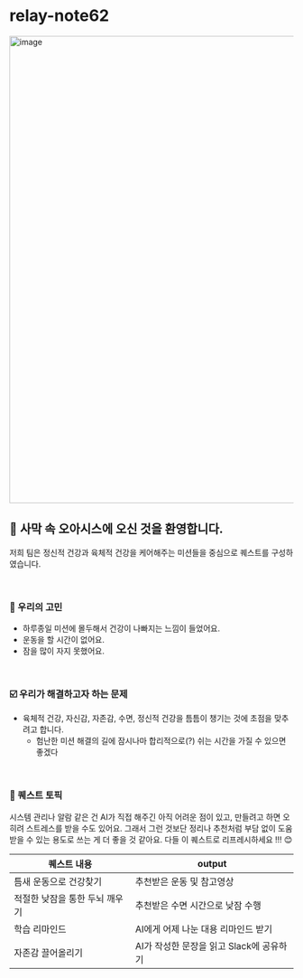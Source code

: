 # relay-note62

<img width="1470" height="827" alt="image" src="https://github.com/user-attachments/assets/c2ed59b3-cc11-4b99-bea2-86572dde2d3e" />


## 🌴 사막 속 오아시스에 오신 것을 환영합니다.

저희 팀은 정신적 건강과 육체적 건강을 케어해주는 미션들을 중심으로 퀘스트를 구성하였습니다.

<br/>

### 🤔 우리의 고민

- 하루종일 미션에 몰두해서 건강이 나빠지는 느낌이 들었어요.
- 운동을 할 시간이 없어요.
- 잠을 많이 자지 못했어요.

<br/>

### ☑️ 우리가 해결하고자 하는 문제

- 육체적 건강, 자신감, 자존감, 수면, 정신적 건강을 틈틈이 챙기는 것에 초점을 맞추려고 합니다.
    - 험난한 미션 해결의 길에 잠시나마 합리적으로(?) 쉬는 시간을 가질 수 있으면 좋겠다

<br/>

### 🎁 퀘스트 토픽

시스템 관리나 알람 같은 건 AI가 직접 해주긴 아직 어려운 점이 있고, 만들려고 하면 오히려 스트레스를 받을 수도 있어요. 그래서 그런 것보단 정리나 추천처럼 부담 없이 도움받을 수 있는 용도로 쓰는 게 더 좋을 것 같아요. 다들 이 퀘스트로 리프레시하세요 !!! 😊

| 퀘스트 내용 | output |
| --- | --- |
| 틈새 운동으로 건강찾기 | 추천받은 운동 및 참고영상 |
| 적절한 낮잠을 통한 두뇌 깨우기 | 추천받은 수면 시간으로 낮잠 수행 |
| 학습 리마인드 | AI에게 어제 나눈 대용 리마인드 받기 |
| 자존감 끌어올리기 | AI가 작성한 문장을 읽고 Slack에 공유하기 |
